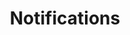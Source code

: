 ---
title: Notifications

# Listing view
view: community/custom_card.html

# Optional header image (relative to `assets/media/` folder).
banner:
  caption: ''
  image: 'recruitment.jpg'
---